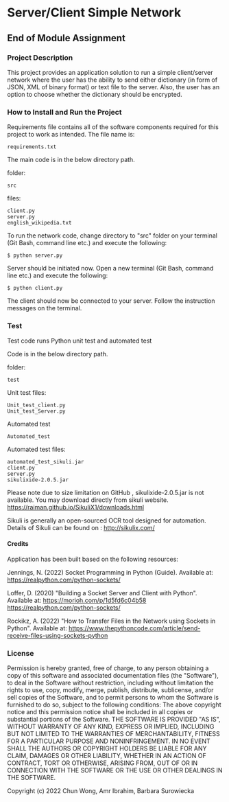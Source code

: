 
# Server/Client Simple Network
## End of Module Assignment

### Project Description

This project provides an application solution to run a simple client/server network where the user has the ability to send either dictionary (in form of JSON, XML of binary format) or text file to the server. Also, the user has an option to choose whether the dictionary should be encrypted.

### How to Install and Run the Project
Requirements file contains all of the software components required for this project to work as intended. 
The file name is:
```
requirements.txt
```
The main code is in the below directory path.

folder:
```
src
```
files:
```
client.py
server.py
english_wikipedia.txt
```

To run the network code, change directory to "src" folder on your terminal (Git Bash, command line etc.)  and execute the following:
```
$ python server.py
```
Server should be initiated now. 
Open a new terminal (Git Bash, command line etc.) and execute the following:
```
$ python client.py
```
The client should now be connected to your server. Follow the instruction messages on the terminal. 



### Test
Test code runs Python unit test and automated test

Code is in the below directory path.

folder:
```
test 
```
Unit test files:
```
Unit_test_client.py
Unit_test_Server.py
```

Automated test
```
Automated_test
```
Automated test files:
```
automated_test_sikuli.jar
client.py
server.py
sikulixide-2.0.5.jar
```
Please note due to size limitation on GitHub , sikulixide-2.0.5.jar is not available. You may download directly from sikuli website.
https://raiman.github.io/SikuliX1/downloads.html

Sikuli is generally an open-sourced OCR tool designed for automation. Details of Sikuli can be found on : http://sikulix.com/


#### Credits

Application has been built based on the following resources:

Jennings, N. (2022) Socket Programming in Python (Guide). Available at: https://realpython.com/python-sockets/

Loffer, D. (2020) "Building a Socket Server and Client with Python". Available at: https://morioh.com/p/1d5fd6c04b58
https://realpython.com/python-sockets/


Rockikz, A. (2022) "How to Transfer Files in the Network using Sockets in Python". Available at: https://www.thepythoncode.com/article/send-receive-files-using-sockets-python


### License
Permission is hereby granted, free of charge, to any person obtaining a copy of this software and associated documentation files (the "Software"), to deal in the Software without restriction, including without limitation the rights to use, copy, modify, merge, publish, distribute, sublicense, and/or sell copies of the Software, and to permit persons to whom the Software is furnished to do so, subject to the following conditions:
The above copyright notice and this permission notice shall be included in all copies or substantial portions of the Software.
THE SOFTWARE IS PROVIDED "AS IS", WITHOUT WARRANTY OF ANY KIND, EXPRESS OR IMPLIED, INCLUDING BUT NOT LIMITED TO THE WARRANTIES OF MERCHANTABILITY, FITNESS FOR A PARTICULAR PURPOSE AND NONINFRINGEMENT. IN NO EVENT SHALL THE AUTHORS OR COPYRIGHT HOLDERS BE LIABLE FOR ANY CLAIM, DAMAGES OR OTHER LIABILITY, WHETHER IN AN ACTION OF CONTRACT, TORT OR OTHERWISE, ARISING FROM, OUT OF OR IN CONNECTION WITH THE SOFTWARE OR THE USE OR OTHER DEALINGS IN THE SOFTWARE.

Copyright (c) 2022 Chun Wong, Amr Ibrahim, Barbara Surowiecka


